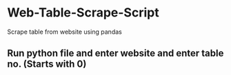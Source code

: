 # Web-Table-Scrape-Script
Scrape table from website using pandas

## Run python file and enter website and enter table no. (Starts with 0)
